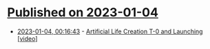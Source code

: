 # [Published on 2023-01-04](index.md)

* [2023-01-04, 00:16:43](https://news.ycombinator.com/item?id=34240054) - [Artificial Life Creation T-0 and Launching [video]](https://www.youtube.com/watch?v=O8kOkLPwNNw)
